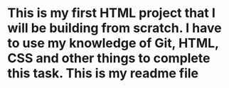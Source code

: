 # This is my first HTML project that I will be building from scratch. I have to use my knowledge of Git, HTML, CSS and other things to complete this task. This is my readme file
